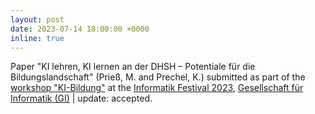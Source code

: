 ```yaml
---
layout: post
date: 2023-07-14 18:00:00 +0000
inline: true
---
```


Paper "KI lehren, KI lernen an der DHSH – Potentiale für die Bildungslandschaft" (Prieß, M. and Prechel, K.) submitted as part of the [workshop "KI-Bildung"](https://ki-bildung.github.io/2023/index.html) at the [Informatik Festival 2023](https://informatik2023.gi.de/registration_speaker.html), [Gesellschaft für Informatik (GI)](https://gi.de) | update: accepted.